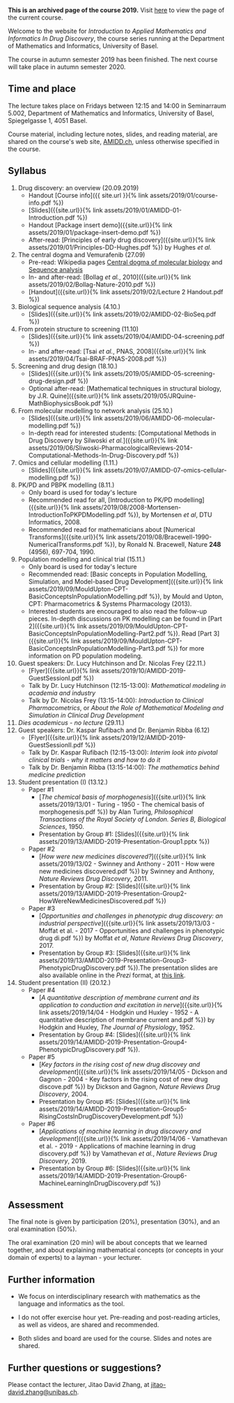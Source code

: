 **This is an archived page of the course 2019.** Visit [here]({{site.url}}) to
view the page of the current course.

Welcome to the website for *Introduction to Applied Mathematics and Informatics In Drug Discovery*, the course series running at the Department of Mathematics and Informatics, University of Basel.

The course in autumn semester 2019 has been finished. The next course will take place in autumn semester 2020.

## Time and place

The lecture takes place on Fridays between 12:15 and 14:00 in Seminarraum 5.002, Department of Mathematics and Informatics, University of Basel, Spiegelgasse 1, 4051 Basel.

Course material, including lecture notes, slides, and reading material, are shared on the course's web site, [AMIDD.ch](http://amidd.ch), unless otherwise specified in the course.

## Syllabus

1. Drug discovery: an overview (20.09.2019)
    * Handout [Course info]({{ site.url }}{% link
      assets/2019/01/course-info.pdf %})
    * [Slides]({{site.url}}{% link assets/2019/01/AMIDD-01-Introduction.pdf %})
    * Handout [Package insert demo]({{site.url}}{% link assets/2019/01/package-insert-demo.pdf %})
    * After-read: [Principles of early drug discovery]({{site.url}}{% link assets/2019/01/Principles-DD-Hughes.pdf %}) by Hughes *et al.*
2. The central dogma and Vemurafenib (27.09)
    * Pre-read: Wikipedia pages [Central dogma of molecular biology](https://en.wikipedia.org/wiki/Central_dogma_of_molecular_biology) and [Sequence analysis](https://en.wikipedia.org/wiki/Sequence_analysis)
    * In- and after-read: [Bollag *et al.*, 2010]({{site.url}}{% link assets/2019/02/Bollag-Nature-2010.pdf %})
    * [Handout]({{site.url}}{% link assets/2019/02/Lecture 2 Handout.pdf %})
3. Biological sequence analysis (4.10.)
    * [Slides]({{site.url}}{% link assets/2019/02/AMIDD-02-BioSeq.pdf %})
4. From protein structure to screening (11.10)
    * [Slides]({{site.url}}{% link assets/2019/04/AMIDD-04-screening.pdf %})
    * In- and after-read: [Tsai *et al.*, PNAS, 2008]({{site.url}}{% link assets/2019/04/Tsai-BRAF-PNAS-2008.pdf %})
5. Screening and drug design (18.10.)
    * [Slides]({{site.url}}{% link assets/2019/05/AMIDD-05-screening-drug-design.pdf %})
    * Optional after-read: [Mathematical techniques in structural biology, by J.R. Quine]({{site.url}}{% link assets/2019/05/JRQuine-MathBiophysicsBook.pdf %})
6. From molecular modelling to network analysis (25.10.)
    * [Slides]({{site.url}}{% link assets/2019/06/AMIDD-06-molecular-modelling.pdf %})
    * In-depth read for interested students: [Computational Methods in Drug Discovery by Silwoski *et al.*]({{site.url}}{% link assets/2019/06/Sliwoski-PharmacologicalReviews-2014-Computational-Methods-In-Drug-Discovery.pdf %})
7. Omics and cellular modelling (1.11.)
    * [Slides]({{site.url}}{% link assets/2019/07/AMIDD-07-omics-cellular-modelling.pdf %})
9. PK/PD and PBPK modelling (8.11.)
    * Only board is used for today's lecture
    * Recommended read for all, [Introduction to PK/PD modelling]({{site.url}}{% link assets/2019/08/2008-Mortensen-IntroductionToPKPDModelling.pdf %}), by Mortensen *et al*, DTU Informatics, 2008.
    * Recommended read for mathematicians about [Numerical
      Transforms]({{site.url}}{% link
      assets/2019/08/Bracewell-1990-NumericalTransforms.pdf %}), by Ronald N.
      Bracewell, Nature **248** (4956), 697-704, 1990.
9. Population modelling and clinical trial (15.11.)
    * Only board is used for today's lecture
    * Recommended read: [Basic concepts in Population Modelling, Simulation, and
      Model-based Drug Development]({{site.url}}{% link
      assets/2019/09/MouldUpton-CPT-BasicConceptsInPopulationModelling.pdf %}), by Mould and Upton, CPT: Pharmacometrics & Systems Pharmacology (2013).
     * Interested students are encouraged to also read the follow-up pieces.
       In-depth discussions on PK modelling can be found in [Part
       2]({{site.url}}{% link
       assets/2019/09/MouldUpton-CPT-BasicConceptsInPopulationModelling-Part2.pdf
       %}). Read [Part 3]({{site.url}}{% link assets/2019/09/MouldUpton-CPT-BasicConceptsInPopulationModelling-Part3.pdf %}) for more information on PD population modeling.
10. Guest speakers: Dr. Lucy Hutchinson and Dr. Nicolas Frey (22.11.)
    * [Flyer]({{site.url}}{% link assets/2019/10/AMIDD-2019-GuestSessionI.pdf %})
    * Talk by Dr. Lucy Hutchinson (12:15-13:00): *Mathematical modeling in academia and industry*
    * Talk by Dr. Nicolas Frey (13:15-14:00): *Introduction to Clinical Pharmacometrics*, or *About the Role of Mathematical Modeling and Simulation in Clinical Drug Development*
11. *Dies academicus - no lecture* (29.11.)
12. Guest speakers: Dr. Kaspar Rufibach and Dr. Benjamin Ribba (6.12)
    * [Flyer]({{site.url}}{% link assets/2019/12/AMIDD-2019-GuestSessionII.pdf %})
    * Talk by Dr. Kaspar Rufibach (12:15-13:00): *Interim look into pivotal clinical trials - why it matters and how to do it*
    * Talk by Dr. Benjamin Ribba (13:15-14:00): *The mathematics behind medicine prediction*
13. Student presentation (I) (13.12.)
    * Paper #1
        * [*The chemical basis of morphogenesis*]({{site.url}}{% link assets/2019/13/01 - Turing - 1950 - The chemical basis of morphogenesis.pdf %}) by Alan Turing, *Philosophical Transactions of the Royal Society of London. Series B, Biological Sciences*, 1950.
    	* Presentation by Group #1: [Slides]({{site.url}}{% link assets/2019/13/AMIDD-2019-Presentation-Group1.pptx %})
    * Paper #2
    	* [*How were new medicines discovered?*]({{site.url}}{% link assets/2019/13/02 - Swinney and Anthony - 2011 - How were new medicines discovered.pdf %}) by Swinney and Anthony, *Nature Reviews Drug Discovery*, 2011.
    	* Presentation by Group #2: [Slides]({{site.url}}{% link assets/2019/13/AMIDD-2019-Presentation-Group2-HowWereNewMedicinesDiscovered.pdf %})
    * Paper #3
    	* [*Opportunities and challenges in phenotypic drug discovery: an industrial perspective*]({{site.url}}{% link assets/2019/13/03 - Moffat et al. - 2017 - Opportunities and challenges in phenotypic drug di.pdf %}) by Moffat *et al*, *Nature Reviews Drug Discovery*, 2017.
    	* Presentation by Group #3: [Slides]({{site.url}}{% link
	  assets/2019/13/AMIDD-2019-Presentation-Group3-PhenotypicDrugDiscovery.pdf
	  %}).The presentation slides are also available online in the *Prezi* format, at [this link](https://prezi.com/xrpn8jwoj_ux/drug-discovery/?utm_campaign=share&utm_medium=copy).
14. Student presentation (II) (20.12.)
    * Paper #4
        * [*A quantitative description of membrane current and its application to conduction and excitation in nerve*]({{site.url}}{% link assets/2019/14/04 - Hodgkin und Huxley - 1952 - A quantitative description of membrane current and.pdf %}) by Hodgkin and Huxley, *The Journal of Physiology*, 1952.
    	* Presentation by Group #4: [Slides]({{site.url}}{% link assets/2019/14/AMIDD-2019-Presentation-Group4-PhenotypicDrugDiscovery.pdf %}). 
	* Paper #5
		 * [*Key factors in the rising cost of new drug discovey and development*]({{site.url}}{% link assets/2019/14/05 - Dickson and Gagnon - 2004 - Key factors in the rising cost of new drug discove.pdf %}) by Dickson and Gagnon, *Nature Reviews Drug Discovery*, 2004.
		 * Presentation by Group #5: [Slides]({{site.url}}{% link assets/2019/14/AMIDD-2019-Presentation-Group5-RisingCostsInDrugDiscoveryDevelopment.pdf %})
    * Paper #6
		* [*Applications of machine learning in drug discovery and development*]({{site.url}}{% link assets/2019/14/06 - Vamathevan et al. - 2019 - Applications of machine learning in drug discovery.pdf %}) by Vamathevan *et al.*, *Nature Reviews Drug Discovery*, 2019.
		* Presentation by Group #6: [Slides]({{site.url}}{% link assets/2019/14/AMIDD-2019-Presentation-Group6-MachineLearningInDrugDiscovery.pdf %})

## Assessment

The final note is given by participation (20%), presentation (30%), and an oral examination (50%). 

The oral examination (20 min) will be about concepts that we learned together, and about explaining mathematical concepts (or concepts in your domain of experts) to a layman - your lecturer.

## Further information

* We focus on interdisciplinary research with mathematics as the language and informatics as the tool.

* I do not offer exercise hour yet. Pre-reading and post-reading articles, as well as videos, are shared and recommended.

* Both slides and board are used for the course. Slides and notes are shared.

## Further questions or suggestions?

Please contact the lecturer, Jitao David Zhang, at [jitao-david.zhang@unibas.ch](mailto:jitao-david.zhang@unibas.ch).

